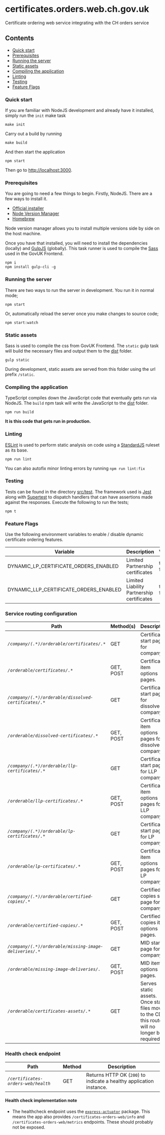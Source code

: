 # certificates.orders.web.ch.gov.uk
Certificate ordering web service integrating with the CH orders service

## Contents

- [Quick start](#quick-start)
- [Prerequisites](#prerequisites)
- [Running the server](#running-the-server)
- [Static assets](#static-assets)
- [Compiling the application](#compiling-the-application)
- [Linting](#linting)
- [Testing](#testing)
- [Feature Flags](#feature-flags)

### Quick start

If you are familiar with NodeJS development and already have it installed, simply run the `init` make task

    make init

Carry out a build by running

    make build
    
And then start the application
    
    npm start
    
Then go to [http://localhost:3000](http://localhost:3000).

### Prerequisites

You are going to need a few things to begin. Firstly, NodeJS. There are a few ways to install it.

- [Official installer](https://nodejs.org/en/)
- [Node Version Manager](https://github.com/nvm-sh/nvm)
- [Homebrew](https://formulae.brew.sh/formula/node)

Node version manager allows you to install multiple versions side by side on the host machine.

Once you have that installed, you will need to install the dependencies (locally) and [GulpJS](https://gulpjs.com) (globally). This task runner is used to compile the [Sass](https://sass-lang.com) used in the GovUK Frontend.

    npm i
    npm install gulp-cli -g
    
### Running the server

There are two ways to run the server in development. You run it in normal mode;

    npm start
    
Or, automatically reload the server once you make changes to source code;

    npm start:watch

### Static assets

Sass is used to compile the css from GovUK Frontend. The `static` gulp task will build the necessary files and output them to the [dist](./dist) folder.

    gulp static
    
During development, static assets are served from this folder using the url prefix `/static`.

### Compiling the application

TypeScript compiles down the JavaScript code that eventually gets run via NodeJS. The `build` npm task will write the JavaScript to the [dist](./dist) folder.

    npm run build
    
**It is this code that gets run in production.**

### Linting

[ESLint](https://eslint.org/) is used to perform static analysis on code using a [StandardJS](https://standardjs.com/) ruleset as its base.

    npm run lint

You can also autofix minor linting errors by running `npm run lint:fix`

### Testing

Tests can be found in the directory [src/test](./src/test). The framework used is [Jest](https://jestjs.io) along with [Supertest](https://github.com/visionmedia/supertest) to dispatch handlers that can have assertions made against the responses. Execute the following to run the tests;

    npm t

### Feature Flags

Use the following environment variables to enable / disable dynamic certificate ordering features.

|Variable|Description|Value|Default|
|---|---|---|---|
|DYNAMIC_LP_CERTIFICATE_ORDERS_ENABLED|Limited Partnership certificates | true &#x7c; false | false |
|DYNAMIC_LLP_CERTIFICATE_ORDERS_ENABLED|Limited Liability Partnership certificates | true &#x7c; false | false |

### Service routing configuration

| Path                                                    | Method(s) | Description                                                                                      |
|---------------------------------------------------------|-----------|--------------------------------------------------------------------------------------------------|
| *`/company/(.*)/orderable/certificates/.*`*             | GET       | Certificates start page for company.                                                             |
| *`/orderable/certificates/.*`*                          | GET, POST | Certificates item options pages.                                                                 |
| *`/company/(.*)/orderable/dissolved-certificates/.*`*   | GET       | Certificates start page for dissolved company.                                                   |                                                                                                |
| *`/orderable/dissolved-certificates/.*  `*              | GET, POST | Certificates item options pages for dissolved company.                                           |
| *`/company/(.*)/orderable/llp-certificates/.*`*         | GET       | Certificates start page for LLP company.                                                         |                                                                                                  |
| *`/orderable/llp-certificates/.*`*                      | GET, POST | Certificates item options pages for LLP company.                                                 |
| *`/company/(.*)/orderable/lp-certificates/.*`*          | GET       | Certificates start page for LP company.                                                          |
| *`/orderable/lp-certificates/.*`*                       | GET, POST | Certificates item options pages for LP company.                                                  |
| *`/company/(.*)/orderable/certified-copies/.*`*         | GET       | Certified copies start page for company.                                                         |
| *`/orderable/certified-copies/.*`*                      | GET, POST | Certified copies item options pages.                                                             |
| *`/company/(.*)/orderable/missing-image-deliveries/.*`* | GET       | MID start page for company.                                                                      |                                                                                                 |
| *`/orderable/missing-image-deliveries/.`*               | GET, POST | MID item options pages.                                                                          |
| *`/orderable/certificates-assets/.*`*                   | GET       | Serves static assets. Once static files moved to the CDN, this route will no longer be required. |

### Health check endpoint

| Path                                | Method | Description                                                         |
|-------------------------------------|--------|---------------------------------------------------------------------|
| *`/certificates-orders-web/health`* | GET    | Returns HTTP OK (`200`) to indicate a healthy application instance. |

#### Health check implementation note

* The healthcheck endpoint uses the [`express-actuator`](https://www.npmjs.com/package/express-actuator?activeTab=readme)
package. This means the app also provides `/certificates-orders-web/info` and `/certificates-orders-web/metrics`
endpoints. These should probably not be exposed.